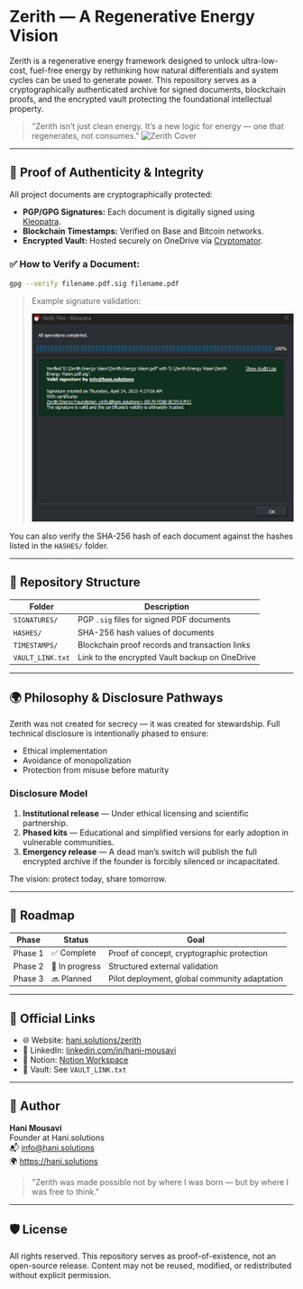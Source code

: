 # Zerith — A Regenerative Energy Vision

Zerith is a regenerative energy framework designed to unlock ultra-low-cost, fuel-free energy by rethinking how natural differentials and system cycles can be used to generate power. This repository serves as a cryptographically authenticated archive for signed documents, blockchain proofs, and the encrypted vault protecting the foundational intellectual property.

> "Zerith isn’t just clean energy. It’s a new logic for energy — one that regenerates, not consumes."
![Zerith Cover](assets/cover3-1.jpg)
---

## 🔐 Proof of Authenticity & Integrity

All project documents are cryptographically protected:

- **PGP/GPG Signatures:** Each document is digitally signed using [Kleopatra](https://files.gpg4win.org/gpg4win-4.4.0.exe).
- **Blockchain Timestamps:** Verified on Base and Bitcoin networks.
- **Encrypted Vault:** Hosted securely on OneDrive via [Cryptomator](https://cryptomator.org).

### ✅ How to Verify a Document:
```bash
gpg --verify filename.pdf.sig filename.pdf
```

> Example signature validation:
>
> ![Kleopatra Verification](assets/signature.png)


You can also verify the SHA-256 hash of each document against the hashes listed in the `HASHES/` folder.

---

## 📁 Repository Structure

| Folder | Description |
|--------|-------------|
| `SIGNATURES/` | PGP `.sig` files for signed PDF documents |
| `HASHES/` | SHA-256 hash values of documents |
| `TIMESTAMPS/` | Blockchain proof records and transaction links |
| `VAULT_LINK.txt` | Link to the encrypted Vault backup on OneDrive |

---

## 🌍 Philosophy & Disclosure Pathways

Zerith was not created for secrecy — it was created for stewardship. Full technical disclosure is intentionally phased to ensure:
- Ethical implementation
- Avoidance of monopolization
- Protection from misuse before maturity

### Disclosure Model

1. **Institutional release** — Under ethical licensing and scientific partnership.
2. **Phased kits** — Educational and simplified versions for early adoption in vulnerable communities.
3. **Emergency release** — A dead man’s switch will publish the full encrypted archive if the founder is forcibly silenced or incapacitated.

The vision: protect today, share tomorrow.

---

## 📅 Roadmap

| Phase | Status | Goal |
|-------|--------|------|
| Phase 1 | ✅ Complete | Proof of concept, cryptographic protection |
| Phase 2 | 🚧 In progress | Structured external validation |
| Phase 3 | 🔜 Planned | Pilot deployment, global community adaptation |

---

## 📡 Official Links

- 🌐 Website: [hani.solutions/zerith](https://hani.solutions/zerith)
- 🔗 LinkedIn: [linkedin.com/in/hani-mousavi](www.linkedin.com/in/hani-mousavi)
- 📘 Notion: [Notion Workspace](https://hani.notion.site/zerith)
- 📂 Vault: See `VAULT_LINK.txt`

---

## 👤 Author

**Hani Mousavi**  
Founder at Hani.solutions  
📬 info@hani.solutions  
🌍 https://hani.solutions  

> "Zerith was made possible not by where I was born — but by where I was free to think."

---

## 🛡 License

All rights reserved. This repository serves as proof-of-existence, not an open-source release. Content may not be reused, modified, or redistributed without explicit permission.
